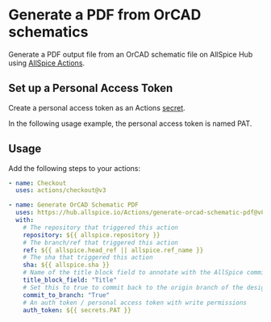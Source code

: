 # Generate a PDF from OrCAD schematics

Generate a PDF output file from an OrCAD schematic file on AllSpice Hub using
[AllSpice Actions](https://learn.allspice.io/docs/actions-cicd).

## Set up a Personal Access Token

Create a personal access token as an Actions
[secret](https://learn.allspice.io/docs/secrets-variables-keys-environment-vars).

In the following usage example, the personal access token is named PAT.

## Usage

Add the following steps to your actions:

```yaml
- name: Checkout
  uses: actions/checkout@v3

- name: Generate OrCAD Schematic PDF
  uses: https://hub.allspice.io/Actions/generate-orcad-schematic-pdf@v0.1
  with:
    # The repository that triggered this action
    repository: ${{ allspice.repository }}
    # The branch/ref that triggered this action
    ref: ${{ allspice.head_ref || allspice.ref_name }}
    # The sha that triggered this action
    sha: ${{ allspice.sha }}
    # Name of the title block field to annotate with the AllSpice commit
    title_block_field: "Title"
    # Set this to true to commit back to the origin branch of the design file
    commit_to_branch: "True"
    # An auth token / personal access token with write permissions
    auth_token: ${{ secrets.PAT }}
```
